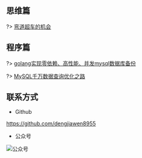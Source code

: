 ## 思维篇

?> [弯道超车的机会](throught/chance.md)



## 程序篇

?> [golang实现零依赖、高性能、并发mysql数据库备份](program/mysqldump.md)

?> [MySQL千万数据查询优化之路](program/mysql-millions-of-data-optimization.md)


## 联系方式

* Github

https://github.com/dengjiawen8955

* 公众号

![公众号](https://image.bmft.tech/blog/2023/202303291643509.png)
